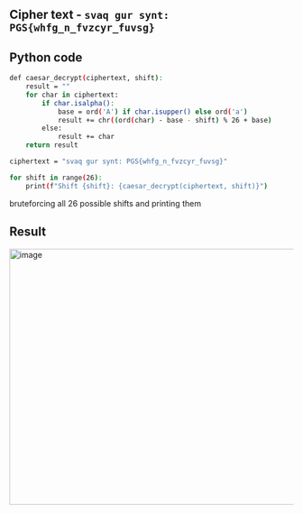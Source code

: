 ## Cipher text - `svaq gur synt: PGS{whfg_n_fvzcyr_fuvsg}`

## Python code

```bash
def caesar_decrypt(ciphertext, shift):
    result = ""
    for char in ciphertext:
        if char.isalpha():
            base = ord('A') if char.isupper() else ord('a')
            result += chr((ord(char) - base - shift) % 26 + base)
        else:
            result += char
    return result

ciphertext = "svaq gur synt: PGS{whfg_n_fvzcyr_fuvsg}"

for shift in range(26):
    print(f"Shift {shift}: {caesar_decrypt(ciphertext, shift)}")
````
bruteforcing all 26 possible shifts and printing them

## Result

<img width="507" height="454" alt="image" src="https://github.com/user-attachments/assets/cc927fe7-b18f-4633-bdc5-023579d6a81d" />
